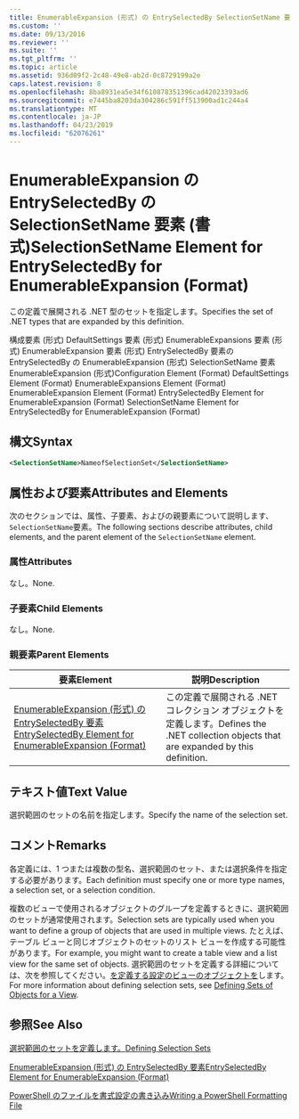 ```yaml
---
title: EnumerableExpansion (形式) の EntrySelectedBy SelectionSetName 要素 |Microsoft Docs
ms.custom: ''
ms.date: 09/13/2016
ms.reviewer: ''
ms.suite: ''
ms.tgt_pltfrm: ''
ms.topic: article
ms.assetid: 936d09f2-2c48-49e8-ab2d-0c8729199a2e
caps.latest.revision: 8
ms.openlocfilehash: 8ba8931ea5e34f610878351396cad42023393ad6
ms.sourcegitcommit: e7445ba8203da304286c591ff513900ad1c244a4
ms.translationtype: MT
ms.contentlocale: ja-JP
ms.lasthandoff: 04/23/2019
ms.locfileid: "62076261"
---
```

# <a name="selectionsetname-element-for-entryselectedby-for-enumerableexpansion-format"></a><span data-ttu-id="f777f-102">EnumerableExpansion の EntrySelectedBy の SelectionSetName 要素 (書式)</span><span class="sxs-lookup"><span data-stu-id="f777f-102">SelectionSetName Element for EntrySelectedBy for EnumerableExpansion (Format)</span></span>

<span data-ttu-id="f777f-103">この定義で展開される .NET 型のセットを指定します。</span><span class="sxs-lookup"><span data-stu-id="f777f-103">Specifies the set of .NET types that are expanded by this definition.</span></span>

<span data-ttu-id="f777f-104">構成要素 (形式) DefaultSettings 要素 (形式) EnumerableExpansions 要素 (形式) EnumerableExpansion 要素 (形式) EntrySelectedBy 要素の EntrySelectedBy の EnumerableExpansion (形式) SelectionSetName 要素EnumerableExpansion (形式)</span><span class="sxs-lookup"><span data-stu-id="f777f-104">Configuration Element (Format) DefaultSettings Element (Format) EnumerableExpansions Element (Format) EnumerableExpansion Element (Format) EntrySelectedBy Element for EnumerableExpansion (Format) SelectionSetName Element for EntrySelectedBy for EnumerableExpansion (Format)</span></span>

## <a name="syntax"></a><span data-ttu-id="f777f-105">構文</span><span class="sxs-lookup"><span data-stu-id="f777f-105">Syntax</span></span>

```xml
<SelectionSetName>NameofSelectionSet</SelectionSetName>

```

## <a name="attributes-and-elements"></a><span data-ttu-id="f777f-106">属性および要素</span><span class="sxs-lookup"><span data-stu-id="f777f-106">Attributes and Elements</span></span>

<span data-ttu-id="f777f-107">次のセクションでは、属性、子要素、およびの親要素について説明します、`SelectionSetName`要素。</span><span class="sxs-lookup"><span data-stu-id="f777f-107">The following sections describe attributes, child elements, and the parent element of the `SelectionSetName` element.</span></span>

### <a name="attributes"></a><span data-ttu-id="f777f-108">属性</span><span class="sxs-lookup"><span data-stu-id="f777f-108">Attributes</span></span>

<span data-ttu-id="f777f-109">なし。</span><span class="sxs-lookup"><span data-stu-id="f777f-109">None.</span></span>

### <a name="child-elements"></a><span data-ttu-id="f777f-110">子要素</span><span class="sxs-lookup"><span data-stu-id="f777f-110">Child Elements</span></span>

<span data-ttu-id="f777f-111">なし。</span><span class="sxs-lookup"><span data-stu-id="f777f-111">None.</span></span>

### <a name="parent-elements"></a><span data-ttu-id="f777f-112">親要素</span><span class="sxs-lookup"><span data-stu-id="f777f-112">Parent Elements</span></span>

|<span data-ttu-id="f777f-113">要素</span><span class="sxs-lookup"><span data-stu-id="f777f-113">Element</span></span>|<span data-ttu-id="f777f-114">説明</span><span class="sxs-lookup"><span data-stu-id="f777f-114">Description</span></span>|
|-------------|-----------------|
|[<span data-ttu-id="f777f-115">EnumerableExpansion (形式) の EntrySelectedBy 要素</span><span class="sxs-lookup"><span data-stu-id="f777f-115">EntrySelectedBy Element for EnumerableExpansion (Format)</span></span>](./entryselectedby-element-for-enumerableexpansion-format.md)|<span data-ttu-id="f777f-116">この定義で展開される .NET コレクション オブジェクトを定義します。</span><span class="sxs-lookup"><span data-stu-id="f777f-116">Defines the .NET collection objects that are expanded by this definition.</span></span>|

## <a name="text-value"></a><span data-ttu-id="f777f-117">テキスト値</span><span class="sxs-lookup"><span data-stu-id="f777f-117">Text Value</span></span>

<span data-ttu-id="f777f-118">選択範囲のセットの名前を指定します。</span><span class="sxs-lookup"><span data-stu-id="f777f-118">Specify the name of the selection set.</span></span>

## <a name="remarks"></a><span data-ttu-id="f777f-119">コメント</span><span class="sxs-lookup"><span data-stu-id="f777f-119">Remarks</span></span>

<span data-ttu-id="f777f-120">各定義には、1 つまたは複数の型名、選択範囲のセット、または選択条件を指定する必要があります。</span><span class="sxs-lookup"><span data-stu-id="f777f-120">Each definition must specify one or more type names, a selection set, or a selection condition.</span></span>

<span data-ttu-id="f777f-121">複数のビューで使用されるオブジェクトのグループを定義するときに、選択範囲のセットが通常使用されます。</span><span class="sxs-lookup"><span data-stu-id="f777f-121">Selection sets are typically used when you want to define a group of objects that are used in multiple views.</span></span> <span data-ttu-id="f777f-122">たとえば、テーブル ビューと同じオブジェクトのセットのリスト ビューを作成する可能性があります。</span><span class="sxs-lookup"><span data-stu-id="f777f-122">For example, you might want to create a table view and a list view for the same set of objects.</span></span> <span data-ttu-id="f777f-123">選択範囲のセットを定義する詳細については、次を参照してください。[を定義する設定のビューのオブジェクトを](./defining-selection-sets.md)します。</span><span class="sxs-lookup"><span data-stu-id="f777f-123">For more information about defining selection sets, see [Defining Sets of Objects for a View](./defining-selection-sets.md).</span></span>

## <a name="see-also"></a><span data-ttu-id="f777f-124">参照</span><span class="sxs-lookup"><span data-stu-id="f777f-124">See Also</span></span>

[<span data-ttu-id="f777f-125">選択範囲のセットを定義します。</span><span class="sxs-lookup"><span data-stu-id="f777f-125">Defining Selection Sets</span></span>](./defining-selection-sets.md)

[<span data-ttu-id="f777f-126">EnumerableExpansion (形式) の EntrySelectedBy 要素</span><span class="sxs-lookup"><span data-stu-id="f777f-126">EntrySelectedBy Element for EnumerableExpansion (Format)</span></span>](./entryselectedby-element-for-enumerableexpansion-format.md)

[<span data-ttu-id="f777f-127">PowerShell のファイルを書式設定の書き込み</span><span class="sxs-lookup"><span data-stu-id="f777f-127">Writing a PowerShell Formatting File</span></span>](./writing-a-powershell-formatting-file.md)
